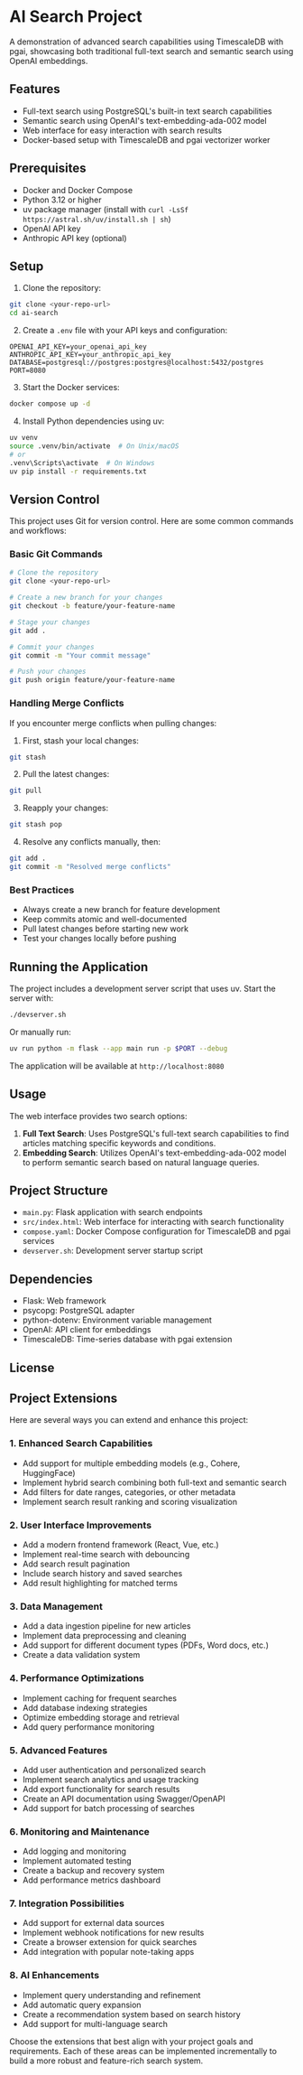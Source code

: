 # AI Search Project

A demonstration of advanced search capabilities using TimescaleDB with pgai, showcasing both traditional full-text search and semantic search using OpenAI embeddings.

## Features

- Full-text search using PostgreSQL's built-in text search capabilities
- Semantic search using OpenAI's text-embedding-ada-002 model
- Web interface for easy interaction with search results
- Docker-based setup with TimescaleDB and pgai vectorizer worker

## Prerequisites

- Docker and Docker Compose
- Python 3.12 or higher
- uv package manager (install with `curl -LsSf https://astral.sh/uv/install.sh | sh`)
- OpenAI API key
- Anthropic API key (optional)

## Setup

1. Clone the repository:
```bash
git clone <your-repo-url>
cd ai-search
```

2. Create a `.env` file with your API keys and configuration:
```env
OPENAI_API_KEY=your_openai_api_key
ANTHROPIC_API_KEY=your_anthropic_api_key
DATABASE=postgresql://postgres:postgres@localhost:5432/postgres
PORT=8080
```

3. Start the Docker services:
```bash
docker compose up -d
```

4. Install Python dependencies using uv:
```bash
uv venv
source .venv/bin/activate  # On Unix/macOS
# or
.venv\Scripts\activate  # On Windows
uv pip install -r requirements.txt
```

## Version Control

This project uses Git for version control. Here are some common commands and workflows:

### Basic Git Commands
```bash
# Clone the repository
git clone <your-repo-url>

# Create a new branch for your changes
git checkout -b feature/your-feature-name

# Stage your changes
git add .

# Commit your changes
git commit -m "Your commit message"

# Push your changes
git push origin feature/your-feature-name
```

### Handling Merge Conflicts
If you encounter merge conflicts when pulling changes:

1. First, stash your local changes:
```bash
git stash
```

2. Pull the latest changes:
```bash
git pull
```

3. Reapply your changes:
```bash
git stash pop
```

4. Resolve any conflicts manually, then:
```bash
git add .
git commit -m "Resolved merge conflicts"
```

### Best Practices
- Always create a new branch for feature development
- Keep commits atomic and well-documented
- Pull latest changes before starting new work
- Test your changes locally before pushing

## Running the Application

The project includes a development server script that uses uv. Start the server with:
```bash
./devserver.sh
```

Or manually run:
```bash
uv run python -m flask --app main run -p $PORT --debug
```

The application will be available at `http://localhost:8080`

## Usage

The web interface provides two search options:

1. **Full Text Search**: Uses PostgreSQL's full-text search capabilities to find articles matching specific keywords and conditions.
2. **Embedding Search**: Utilizes OpenAI's text-embedding-ada-002 model to perform semantic search based on natural language queries.

## Project Structure

- `main.py`: Flask application with search endpoints
- `src/index.html`: Web interface for interacting with search functionality
- `compose.yaml`: Docker Compose configuration for TimescaleDB and pgai services
- `devserver.sh`: Development server startup script

## Dependencies

- Flask: Web framework
- psycopg: PostgreSQL adapter
- python-dotenv: Environment variable management
- OpenAI: API client for embeddings
- TimescaleDB: Time-series database with pgai extension

## License


## Project Extensions

Here are several ways you can extend and enhance this project:

### 1. Enhanced Search Capabilities
- Add support for multiple embedding models (e.g., Cohere, HuggingFace)
- Implement hybrid search combining both full-text and semantic search
- Add filters for date ranges, categories, or other metadata
- Implement search result ranking and scoring visualization

### 2. User Interface Improvements
- Add a modern frontend framework (React, Vue, etc.)
- Implement real-time search with debouncing
- Add search result pagination
- Include search history and saved searches
- Add result highlighting for matched terms

### 3. Data Management
- Add a data ingestion pipeline for new articles
- Implement data preprocessing and cleaning
- Add support for different document types (PDFs, Word docs, etc.)
- Create a data validation system

### 4. Performance Optimizations
- Implement caching for frequent searches
- Add database indexing strategies
- Optimize embedding storage and retrieval
- Add query performance monitoring

### 5. Advanced Features
- Add user authentication and personalized search
- Implement search analytics and usage tracking
- Add export functionality for search results
- Create an API documentation using Swagger/OpenAPI
- Add support for batch processing of searches

### 6. Monitoring and Maintenance
- Add logging and monitoring
- Implement automated testing
- Create a backup and recovery system
- Add performance metrics dashboard

### 7. Integration Possibilities
- Add support for external data sources
- Implement webhook notifications for new results
- Create a browser extension for quick searches
- Add integration with popular note-taking apps

### 8. AI Enhancements
- Implement query understanding and refinement
- Add automatic query expansion
- Create a recommendation system based on search history
- Add support for multi-language search

Choose the extensions that best align with your project goals and requirements. Each of these areas can be implemented incrementally to build a more robust and feature-rich search system.


